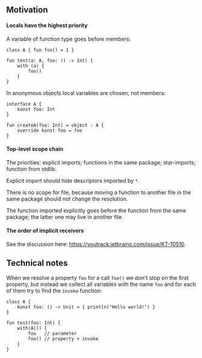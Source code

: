 ## Motivation

#### Locals have the highest priority

A variable of function type goes before members:
 
```
class A { fun foo() = 1 }

fun test(a: A, foo: () -> Int) {
    with (a) {
        foo()
    }
}
```

In anonymous objects local variables are chosen, not members:

```
interface A {
    konst foo: Int
}

fun createA(foo: Int) = object : A {
    override konst foo = foo
}
```

#### Top-level scope chain
 
The priorities: explicit imports; functions in the same package; star-imports; function from stdlib.

Explicit import should hide descriptors imported by `*`.

There is no scope for file, because moving a function to another file in the same package should not change the resolution.

The function imported explicitly goes before the function from the same package; the latter one may live in another file.

#### The order of implicit receivers

See the discussion here: https://youtrack.jetbrains.com/issue/KT-10510.

## Technical notes
 
When we resolve a property `foo` for a call `foo()` we don't stop on the first property, but instead we collect all variables with the name `foo` and for each of them try to find the `invoke` function:
 
``` 
class A {
    konst foo: () -> Unit = { println("Hello world!") }
}

fun test(foo: Int) {
    with(A()) {
        foo   // parameter
        foo() // property + invoke
    }
}
```